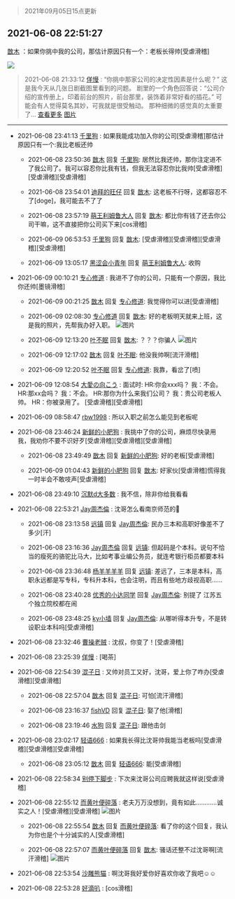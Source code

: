 > 2021年09月05日15点更新
<link rel="stylesheet" href="https://cdn.jsdelivr.net/gh/taotie6/sampleJSON@main/css/photo_show.css">


 ## 2021-06-08 22:51:27 

 [㪚木](https://www.coolapk.com/feed/27585547?shareKey=ZjI4MzA0YjI3NzNlNjEzMTc4MTA~) ：如果你挑中我的公司，那估计原因只有一个：老板长得帅[受虐滑稽] 

<div class="album">
<img class="img-item" src="https://image.coolapk.com/feed/2019/0707/23/1081091_a3c04350_1648_5826@400x225.gif" />
</div>

> 2021-06-08 21:33:12 
> [佯慢](https://www.coolapk.com/feed/27583505?shareKey=ZTI3YjZlNDYzZjZjNjEzMTc4MTA~) : “你挑中那家公司的决定性因素是什么呢？”  这是我今天从几张日剧截图里看到的问题。  剧里的一个角色回答说：“公司介绍的宣传册上，印着前台的照片，前台那里，装饰着非常好看的插花。”  可能会有人觉得莫名其妙，可我就是很受触动。  那种细微的感觉真的太重要了... <a href="">查看更多</a> 
[图片]()

 ------- 

- 2021-06-08 23:41:13 [千里狗](uid=2616721) : 如果我能成功加入你的公司[受虐滑稽]那估计原因只有一个:我比老板还帅 

    - 2021-06-08 23:50:36 [㪚木](uid=1081091) 回复 [千里狗](uid=2616721): 居然比我还帅，那你注定进不了我公司了。我可以容忍你比我有钱，但我无法容忍你比我帅[受虐滑稽][受虐滑稽][受虐滑稽] 

    - 2021-06-08 23:54:01 [迪拜的旺仔](uid=4104505) 回复 [㪚木](uid=1081091): 这老板不行呀，这都容忍不了[doge]，我可能去不了了 

    - 2021-06-08 23:57:19 [萌王利姆鲁大人](uid=4048495) 回复 [㪚木](uid=1081091): 都比你有钱了还去你公司干嘛，这不直接把你公司买下来[cos滑稽] 

    - 2021-06-09 06:53:53 [千里狗](uid=2616721) 回复 [㪚木](uid=1081091): [受虐滑稽][受虐滑稽][受虐滑稽][受虐滑稽] 

    - 2021-06-09 13:05:17 [黑涩会小青年](uid=941842) 回复 [萌王利姆鲁大人](uid=4048495): 收购 

- 2021-06-09 00:10:21 [专心修道](uid=3218687) : 我进不了你的公司，只能有一个原因，我比你还帅[墨镜滑稽] 

    - 2021-06-09 00:21:25 [㪚木](uid=1081091) 回复 [专心修道](uid=3218687): 我觉得你可以进[受虐滑稽] 

    - 2021-06-09 02:08:30 [专心修道](uid=3218687) 回复 [㪚木](uid=1081091): 好的老板明天就来上班，这是我的照片，先帮我办好入职。 ![图片](https://image.coolapk.com/feed/2021/0609/02/3218687_841a5192_5709_1696@367x459.jpeg)

    - 2021-06-09 12:13:20 [叶不眠](uid=1910619) 回复 [㪚木](uid=1081091): ？？？你骗人 ![图片](https://image.coolapk.com/feed/2021/0609/12/1910619_fff8d3d8_1998_7339@1080x2340.png)

    - 2021-06-09 12:17:02 [㪚木](uid=1081091) 回复 [叶不眠](uid=1910619): 他没我帅啊[流汗滑稽] 

    - 2021-06-09 12:20:52 [叶不眠](uid=1910619) 回复 [专心修道](uid=3218687): 我靠，看岔了[喷] 

- 2021-06-09 12:08:54 [大愛の向こう](uid=612744) : 面试时:
HR:你会xxx吗？
我：不会。
HR:那xx会吗？
我：不会。
HR:那你为什么来我们公司？
我：贵公司老板人帅。
HR：你被录用了。
[受虐滑稽][受虐滑稽] 

- 2021-06-09 08:58:47 [rbw1998](uid=602980) : 所以入职之前怎么能见到老板呢 

- 2021-06-08 23:46:24 [新鲜的小肥狗](uid=2708557) : 我挑中了你的公司，麻烦尽快录用我，我劝你不要不识好歹[受虐滑稽][受虐滑稽][受虐滑稽] 

    - 2021-06-08 23:49:49 [㪚木](uid=1081091) 回复 [新鲜的小肥狗](uid=2708557): 好的老板[受虐滑稽] 

    - 2021-06-09 01:04:43 [新鲜的小肥狗](uid=2708557) 回复 [㪚木](uid=1081091): 好家伙[受虐滑稽]慌得我一时半会不敢吱声[受虐滑稽] 

- 2021-06-08 23:49:10 [沉默d大多数](uid=3441191) : 我不信，除非你给我看看 

- 2021-06-08 22:53:21 [Jay周杰倫](uid=1010273) : 沈哥怎么看南京师范的🍉 

    - 2021-06-08 23:13:58 [远镇](uid=1471248) 回复 [Jay周杰倫](uid=1010273): 民办三本和高职好像差不了多少[汗] 

    - 2021-06-08 23:16:36 [Jay周杰倫](uid=1010273) 回复 [远镇](uid=1471248): 但起码是个本科。说句不恰当的瘦死的骆驼比马大，比如考事业编公务员，就连考银行柜员都要本科 

    - 2021-06-08 23:36:48 [杨羊羊羊羊](uid=2075404) 回复 [远镇](uid=1471248): 差远了，三本是本科，高职永远都是写专科，专科升本科，也会注明，而且有些地方歧视高职…… 

    - 2021-06-08 23:40:28 [优秀的小达同学](uid=3114536) 回复 [Jay周杰倫](uid=1010273): 别提了 江苏五个独立院校都在闹 

    - 2021-06-08 23:48:25 [ky小墙](uid=3459799) 回复 [Jay周杰倫](uid=1010273): 从哪听得本升专，不是转设职业本科吗[受虐滑稽] 

- 2021-06-08 23:32:46 [曹操老贼](uid=2130194) : 沈叔，你变了！[受虐滑稽] 

- 2021-06-08 23:25:39 [佯慢](uid=888105) : [喝茶] 

- 2021-06-08 22:54:39 [混子日](uid=1878276) : 又帅对员工又好，沈哥，爱上你了咋办[受虐滑稽][受虐滑稽] 

    - 2021-06-08 22:57:04 [㪚木](uid=1081091) 回复 [混子日](uid=1878276): 可怕[流汗滑稽] 

    - 2021-06-08 23:16:37 [fishVD](uid=1305847) 回复 [混子日](uid=1878276): 娶了他[滑稽] 

    - 2021-06-08 23:19:46 [水狗](uid=1827990) 回复 [混子日](uid=1878276): 跟他击剑 

- 2021-06-08 23:02:17 [轻语666](uid=4120830) : 如果我长得比沈哥帅我能当老板吗[受虐滑稽][受虐滑稽][受虐滑稽] 

    - 2021-06-08 23:05:12 [㪚木](uid=1081091) 回复 [轻语666](uid=4120830): 能[受虐滑稽] 

- 2021-06-08 22:58:34 [别停下脚步](uid=1584561) : 下次来沈哥公司应聘我就这样说[受虐滑稽] 

- 2021-06-08 22:55:12 [而黄叶便碎落](uid=2845514) : 老夫万万没想到，竟有如此…………诚实之人！[受虐滑稽][受虐滑稽] ![图片](https://image.coolapk.com/feed/2021/0608/22/2845514_4110_5409@155x156.gif)

    - 2021-06-08 22:55:54 [㪚木](uid=1081091) 回复 [而黄叶便碎落](uid=2845514): 看了你的这个回复，我认为你也是个十分诚实的人[受虐滑稽] 

    - 2021-06-08 22:57:07 [而黄叶便碎落](uid=2845514) 回复 [㪚木](uid=1081091): 骚话还整不过沈哥啊[流汗滑稽] ![图片](https://image.coolapk.com/feed/2021/0608/22/2845514_4226_5248@580x321.jpg)

- 2021-06-08 22:53:54 [沙雕熊猫](uid=1850323) : 啊沈哥我好爱你好喜欢你收了我吧☺☺ 

- 2021-06-08 22:53:28 [好滴叭](uid=5526219) : [cos滑稽] 

